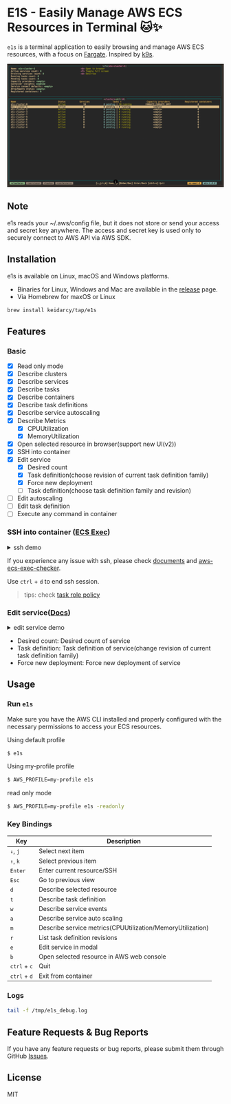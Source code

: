 # E1S - Easily Manage AWS ECS Resources in Terminal 🐱✨

`e1s` is a terminal application to easily browsing and manage AWS ECS resources, with a focus on [Fargate](https://aws.amazon.com/fargate). Inspired by [k9s](https://github.com/derailed/k9s).

![e1s-demo](./docs/e1s-demo.gif)

## Note

e1s reads your ~/.aws/config file, but it does not store or send your access and secret key anywhere. The access and secret key is used only to securely connect to AWS API via AWS SDK.

## Installation

e1s is available on Linux, macOS and Windows platforms.

- Binaries for Linux, Windows and Mac are available in the [release](https://github.com/keidarcy/e1s/releases) page.
- Via Homebrew for maxOS or Linux

```bash
brew install keidarcy/tap/e1s
```

## Features

### Basic

- [x] Read only mode
- [x] Describe clusters
- [x] Describe services
- [x] Describe tasks
- [x] Describe containers
- [x] Describe task definitions
- [x] Describe service autoscaling
- [x] Describe Metrics
  - [x] CPUUtilization
  - [x] MemoryUtilization
- [x] Open selected resource in browser(support new UI(v2))
- [x] SSH into container
- [x] Edit service
  - [x] Desired count
  - [x] Task definition(choose revision of current task definition family)
  - [x] Force new deployment
  - [ ] Task definition(choose task definition family and revision)
- [ ] Edit autoscaling
- [ ] Edit task definition
- [ ] Execute any command in container

### SSH into container ([ECS Exec](https://docs.aws.amazon.com/AmazonECS/latest/userguide/ecs-exec.html))

<details>
  <summary>ssh demo</summary>

  ![ssh-demo](./docs/ssh-demo.gif)
</details>


If you experience any issue with ssh, please check [documents](https://docs.aws.amazon.com/AmazonECS/latest/developerguide/ecs-exec.html#ecs-exec-enabling) and [aws-ecs-exec-checker](https://github.com/aws-containers/amazon-ecs-exec-checker).

Use `ctrl` + `d` to end ssh session.

> tips: check [task role policy](https://github.com/keidarcy/e1s/blob/master/tests/ecs.tf#L157-L168)

### Edit service([Docs](https://docs.aws.amazon.com/AmazonECS/latest/APIReference/API_UpdateService.html))

<details>
  <summary>edit service demo</summary>

  ![edit-service-demo](./docs/edit-service-demo.gif)
</details>

- Desired count: Desired count of service
- Task definition: Task definition of service(change revision of current task definition family)
- Force new deployment: Force new deployment of service

## Usage

### Run `e1s`

Make sure you have the AWS CLI installed and properly configured with the necessary permissions to access your ECS resources.

Using default profile

```bash
$ e1s
```

Using my-profile profile

```bash
$ AWS_PROFILE=my-profile e1s
```

read only mode

```bash
$ AWS_PROFILE=my-profile e1s -readonly
```

### Key Bindings

| Key | Description |
| --- | --- |
| `↓`, `j` | Select next item |
| `↑`, `k` | Select previous item |
| `Enter` | Enter current resource/SSH |
| `Esc` | Go to previous view |
| `d` | Describe selected resource |
| `t` | Describe task definition |
| `w` | Describe service events |
| `a` | Describe service auto scaling |
| `m` | Describe service metrics(CPUUtilization/MemoryUtilization) |
| `r` | List task definition revisions |
| `e` | Edit service in modal |
| `b` | Open selected resource in AWS web console |
| `ctrl` + `c` | Quit |
| `ctrl` + `d` | Exit from container |

### Logs

```bash
tail -f /tmp/e1s_debug.log
```

## Feature Requests & Bug Reports

If you have any feature requests or bug reports, please submit them through GitHub [Issues](https://github.com/keidarcy/e1s/issues).

## License

MIT
